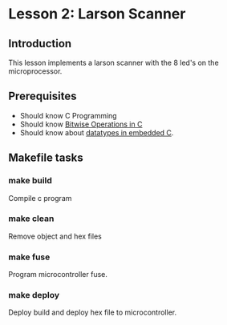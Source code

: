 # Lesson 2: Larson Scanner
## Introduction
This lesson implements a larson scanner with the 8 led's on the microprocessor.

## Prerequisites
- Should know C Programming
- Should know [Bitwise Operations in C](http://www.programiz.com/c-programming/bitwise-operators)
- Should know about [datatypes in embedded C](http://webbot.org.uk/WebbotLibDocs2/42648.html).

## Makefile tasks
### make build
Compile c program
### make clean
Remove object and hex files
### make fuse
Program microcontroller fuse.
### make deploy
Deploy build and deploy hex file to microcontroller.
